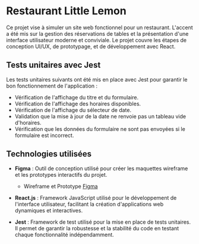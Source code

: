 # Restaurant Little Lemon

Ce projet vise à simuler un site web fonctionnel pour un restaurant. L'accent a été mis sur la gestion des réservations de tables et la présentation d'une interface utilisateur moderne et conviviale. Le projet couvre les étapes de conception UI/UX, de prototypage, et de développement avec React.


## Tests unitaires avec Jest
Les tests unitaires suivants ont été mis en place avec Jest pour garantir le bon fonctionnement de l'application :

- Vérification de l'affichage du titre et du formulaire.
- Vérification de l'affichage des horaires disponibles.
- Vérification de l'affichage du sélecteur de date.
- Validation que la mise à jour de la date ne renvoie pas un tableau vide d'horaires.
- Vérification que les données du formulaire ne sont pas envoyées si le formulaire est incorrect.

## Technologies utilisées

- **Figma** : Outil de conception utilisé pour créer les maquettes wireframe et les prototypes interactifs du projet.
  - Wireframe et Prototype [Figma](https://www.figma.com/design/0gVFOW9B0Y9KPdzyq5b6mF/Capstone-Wireframe?node-id=0-1&t=7iFo9yoycKNUvjtf-1)

- **React.js** : Framework JavaScript utilisé pour le développement de l'interface utilisateur, facilitant la création d'applications web dynamiques et interactives.

- **Jest** : Framework de test utilisé pour la mise en place de tests unitaires. Il permet de garantir la robustesse et la stabilité du code en testant chaque fonctionnalité indépendamment.
